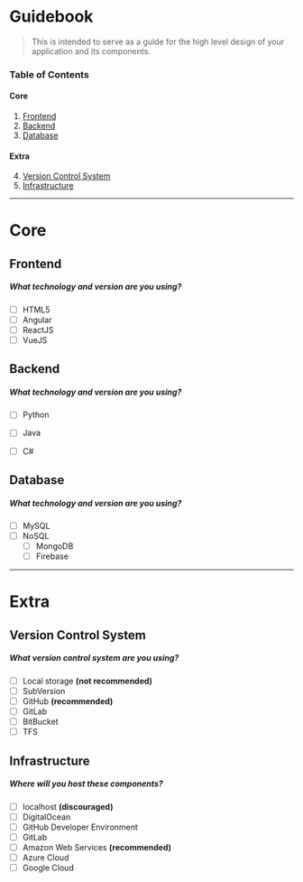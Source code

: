 # Guidebook

> This is intended to serve as a guide for the high level design of your application and its components.

### Table of Contents  

#### Core
1. [Frontend](#frontend)
2. [Backend](#backend)
3. [Database](#database)  

#### Extra
4. [Version Control System](#version-control-system)
5. [Infrastructure](#infrastructure)

---  

# Core

## Frontend

##### What technology and version are you using?
- [ ] HTML5
- [ ] Angular
- [ ] ReactJS
- [ ] VueJS

## Backend

##### What technology and version are you using?
- [ ] Python
- [ ] Java
- [ ] C#


## Database

##### What technology and version are you using?
- [ ] MySQL
- [ ] NoSQL
    - [ ] MongoDB
    - [ ] Firebase
    
---  

# Extra

## Version Control System

##### What version control system are you using?
- [ ] Local storage **(not recommended)**
- [ ] SubVersion
- [ ] GitHub **(recommended)**
- [ ] GitLab
- [ ] BitBucket
- [ ] TFS

## Infrastructure

##### Where will you host these components?
- [ ] localhost **(discouraged)**
- [ ] DigitalOcean
- [ ] GitHub Developer Environment
- [ ] GitLab
- [ ] Amazon Web Services **(recommended)**
- [ ] Azure Cloud
- [ ] Google Cloud
